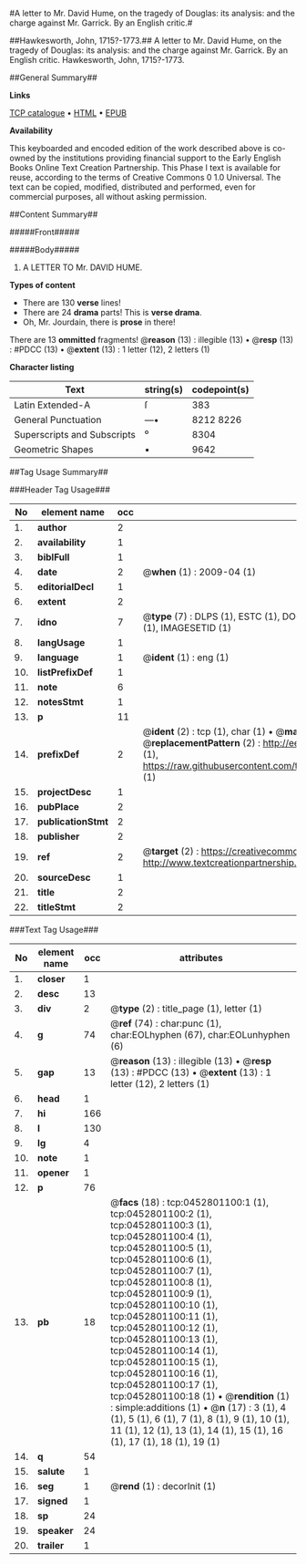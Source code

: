#A letter to Mr. David Hume, on the tragedy of Douglas: its analysis: and the charge against Mr. Garrick. By an English critic.#

##Hawkesworth, John, 1715?-1773.##
A letter to Mr. David Hume, on the tragedy of Douglas: its analysis: and the charge against Mr. Garrick. By an English critic.
Hawkesworth, John, 1715?-1773.

##General Summary##

**Links**

[TCP catalogue](http://www.ota.ox.ac.uk/tcp/)  • 
[HTML](http://tei.it.ox.ac.uk/tcp/Texts-HTML/free/004/004848542.html)  • 
[EPUB](http://tei.it.ox.ac.uk/tcp/Texts-EPUB/free/004/004848542.epub)

**Availability**

This keyboarded and encoded edition of the
	       work described above is co-owned by the institutions
	       providing financial support to the Early English Books
	       Online Text Creation Partnership. This Phase I text is
	       available for reuse, according to the terms of Creative
	       Commons 0 1.0 Universal. The text can be copied,
	       modified, distributed and performed, even for
	       commercial purposes, all without asking permission.


##Content Summary##

#####Front#####

#####Body#####

1. A LETTER TO Mr. DAVID HUME.

**Types of content**

  * There are 130 **verse** lines!
  * There are 24 **drama** parts! This is **verse drama**.
  * Oh, Mr. Jourdain, there is **prose** in there!

There are 13 **ommitted** fragments! 
 @__reason__ (13) : illegible (13)  •  @__resp__ (13) : #PDCC (13)  •  @__extent__ (13) : 1 letter (12), 2 letters (1)

**Character listing**


|Text|string(s)|codepoint(s)|
|---|---|---|
|Latin Extended-A|ſ|383|
|General Punctuation|—•|8212 8226|
|Superscripts             and Subscripts|⁰|8304|
|Geometric Shapes|▪|9642|

##Tag Usage Summary##

###Header Tag Usage###

|No|element name|occ|attributes|
|---|---|---|---|
|1.|__author__|2||
|2.|__availability__|1||
|3.|__biblFull__|1||
|4.|__date__|2| @__when__ (1) : 2009-04 (1)|
|5.|__editorialDecl__|1||
|6.|__extent__|2||
|7.|__idno__|7| @__type__ (7) : DLPS (1), ESTC (1), DOCNO (1), TCP (1), GALEDOCNO (1), CONTENTSET (1), IMAGESETID (1)|
|8.|__langUsage__|1||
|9.|__language__|1| @__ident__ (1) : eng (1)|
|10.|__listPrefixDef__|1||
|11.|__note__|6||
|12.|__notesStmt__|1||
|13.|__p__|11||
|14.|__prefixDef__|2| @__ident__ (2) : tcp (1), char (1)  •  @__matchPattern__ (2) : ([0-9\-]+):([0-9IVX]+) (1), (.+) (1)  •  @__replacementPattern__ (2) : http://eebo.chadwyck.com/downloadtiff?vid=$1&page=$2 (1), https://raw.githubusercontent.com/textcreationpartnership/Texts/master/tcpchars.xml#$1 (1)|
|15.|__projectDesc__|1||
|16.|__pubPlace__|2||
|17.|__publicationStmt__|2||
|18.|__publisher__|2||
|19.|__ref__|2| @__target__ (2) : https://creativecommons.org/publicdomain/zero/1.0/ (1), http://www.textcreationpartnership.org/docs/. (1)|
|20.|__sourceDesc__|1||
|21.|__title__|2||
|22.|__titleStmt__|2||


###Text Tag Usage###

|No|element name|occ|attributes|
|---|---|---|---|
|1.|__closer__|1||
|2.|__desc__|13||
|3.|__div__|2| @__type__ (2) : title_page (1), letter (1)|
|4.|__g__|74| @__ref__ (74) : char:punc (1), char:EOLhyphen (67), char:EOLunhyphen (6)|
|5.|__gap__|13| @__reason__ (13) : illegible (13)  •  @__resp__ (13) : #PDCC (13)  •  @__extent__ (13) : 1 letter (12), 2 letters (1)|
|6.|__head__|1||
|7.|__hi__|166||
|8.|__l__|130||
|9.|__lg__|4||
|10.|__note__|1||
|11.|__opener__|1||
|12.|__p__|76||
|13.|__pb__|18| @__facs__ (18) : tcp:0452801100:1 (1), tcp:0452801100:2 (1), tcp:0452801100:3 (1), tcp:0452801100:4 (1), tcp:0452801100:5 (1), tcp:0452801100:6 (1), tcp:0452801100:7 (1), tcp:0452801100:8 (1), tcp:0452801100:9 (1), tcp:0452801100:10 (1), tcp:0452801100:11 (1), tcp:0452801100:12 (1), tcp:0452801100:13 (1), tcp:0452801100:14 (1), tcp:0452801100:15 (1), tcp:0452801100:16 (1), tcp:0452801100:17 (1), tcp:0452801100:18 (1)  •  @__rendition__ (1) : simple:additions (1)  •  @__n__ (17) : 3 (1), 4 (1), 5 (1), 6 (1), 7 (1), 8 (1), 9 (1), 10 (1), 11 (1), 12 (1), 13 (1), 14 (1), 15 (1), 16 (1), 17 (1), 18 (1), 19 (1)|
|14.|__q__|54||
|15.|__salute__|1||
|16.|__seg__|1| @__rend__ (1) : decorInit (1)|
|17.|__signed__|1||
|18.|__sp__|24||
|19.|__speaker__|24||
|20.|__trailer__|1||
